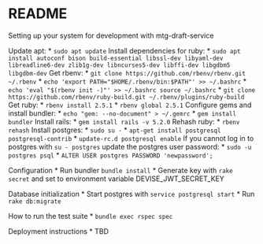 # README
Setting up your system for development with mtg-draft-service

Update apt:
	* ```sudo apt update```
Install dependencies for ruby:
	* ```sudo apt install autoconf bison build-essential libssl-dev libyaml-dev libreadline6-dev zlib1g-dev libncurses5-dev libffi-dev libgdbm5 libgdbm-dev```
Get rbenv:
	* ```git clone https://github.com/rbenv/rbenv.git ~/.rbenv```
	* ```echo 'export PATH="$HOME/.rbenv/bin:$PATH"' >> ~/.bashrc```
	* ```echo 'eval "$(rbenv init -)"' >> ~/.bashrc
	source ~/.bashrc```
	* ```git clone https://github.com/rbenv/ruby-build.git ~/.rbenv/plugins/ruby-build```
Get ruby:
	* ```rbenv install 2.5.1```
	* ```rbenv global 2.5.1```
Configure gems and install bundler:
	* ```echo "gem: --no-document" > ~/.gemrc```
	* ```gem install bundler```
Install rails:
	* ```gem install rails -v 5.2.0```
Rehash ruby:
	* ```rbenv rehash```
Install postgres:
	* ```sudo su -```
	* ```apt-get install postgresql postgresql-contrib```
	* ```update-rc.d postgresql enable```
If you cannot log in to postgres with `su - postgres` update the postgres user password:
	* ```sudo -u postgres psql```
	* ```ALTER USER postgres PASSWORD 'newpassword';```

Configuration
	* Run bundler `bundle install`
	* Generate key with `rake secret` and set to environment variable DEVISE_JWT_SECRET_KEY

Database initialization
	* Start postgres with `service postgresql start`
	* Run `rake db:migrate`

How to run the test suite
	* `bundle exec rspec spec`

Deployment instructions
	* TBD

